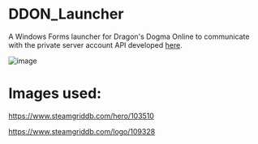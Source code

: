 # DDON_Launcher
A Windows Forms launcher for Dragon's Dogma Online to communicate with the private server account API developed [here](https://github.com/sebastian-heinz/Arrowgene.DragonsDogmaOnline "here"). 

![image](https://github.com/user-attachments/assets/3443c8a3-c355-4e7f-a42b-f57aa64a23ad)

# Images used:

https://www.steamgriddb.com/hero/103510

https://www.steamgriddb.com/logo/109328
